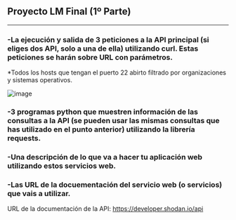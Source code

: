 ## Proyecto LM Final (1º Parte)

---

### -La ejecución y salida de 3 peticiones a la API principal (si eliges dos API, solo a una de ella) utilizando curl. Estas peticiones se harán sobre URL con parámetros.

*Todos los hosts que tengan el puerto 22 abirto filtrado por organizaciones y sistemas operativos.

![image](https://github.com/Pacodiz02/ProyectoFinal_LM-Parte1/edit/main/doc/img/consulta1.png)






### -3 programas python que muestren información de las consultas a la API (se pueden usar las mismas consultas que has utilizado en el punto anterior) utilizando la librería requests. 


### -Una descripción de lo que va a hacer tu aplicación web utilizando estos servicios web.


### -Las URL de la docuementación del servicio web (o servicios) que vais a utilizar.

URL de la documentación de la API: https://developer.shodan.io/api
